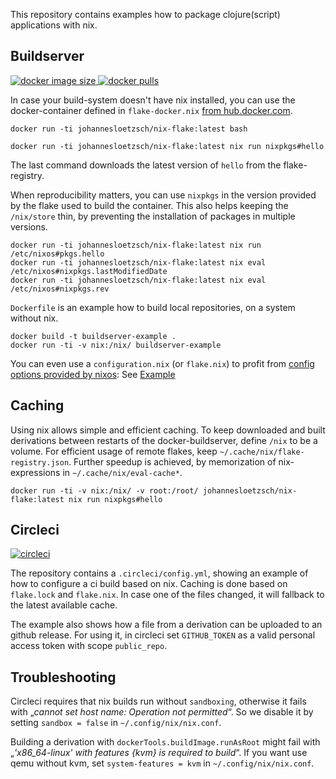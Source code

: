 This repository contains examples how to package clojure(script) applications with nix.

## Buildserver

[
![docker image size](https://img.shields.io/docker/image-size/johannesloetzsch/nix-flake.svg)
![docker pulls](https://img.shields.io/docker/pulls/johannesloetzsch/nix-flake.svg)
](https://hub.docker.com/repository/docker/johannesloetzsch/nix-flake)

In case your build-system doesn't have nix installed, you can use the docker-container defined in `flake-docker.nix` [from hub.docker.com](https://hub.docker.com/repository/docker/johannesloetzsch/nix-flake).

```shell
docker run -ti johannesloetzsch/nix-flake:latest bash

docker run -ti johannesloetzsch/nix-flake:latest nix run nixpkgs#hello
```

The last command downloads the latest version of `hello` from the flake-registry.

When reproducibility matters, you can use `nixpkgs` in the version provided by the flake used to build the container.
This also helps keeping the `/nix/store` thin, by preventing the installation of packages in multiple versions.

```shell
docker run -ti johannesloetzsch/nix-flake:latest nix run /etc/nixos#pkgs.hello
docker run -ti johannesloetzsch/nix-flake:latest nix eval /etc/nixos#nixpkgs.lastModifiedDate
docker run -ti johannesloetzsch/nix-flake:latest nix eval /etc/nixos#nixpkgs.rev
```

`Dockerfile` is an example how to build local repositories, on a system without nix.


```shell
docker build -t buildserver-example .
docker run -ti -v nix:/nix/ buildserver-example
```

You can even use a `configuration.nix` (or `flake.nix`) to profit from [config options provided by nixos](https://nixos.org/manual/nixos/stable/index.html#ch-configuration): See
[Example](https://github.com/community-garden/fdroid-repo/commit/8264638ddc1d30ee5098a98f81c4b2b82e7a0b83#diff-dd2c0eb6ea5cfc6c4bd4eac30934e2d5746747af48fef6da689e85b752f39557)

## Caching

Using nix allows simple and efficient caching. To keep downloaded and built derivations between restarts of the docker-buildserver, define `/nix` to be a volume. 
For efficient usage of remote flakes, keep `~/.cache/nix/flake-registry.json`. Further speedup is achieved, by memorization of nix-expressions in `~/.cache/nix/eval-cache*`.

```shell
docker run -ti -v nix:/nix/ -v root:/root/ johannesloetzsch/nix-flake:latest nix run nixpkgs#hello
```

## Circleci

[![circleci](https://circleci.com/gh/johannesloetzsch/nix-docker-cljc.svg?style=shield)](https://app.circleci.com/pipelines/github/johannesloetzsch/nix-docker-cljc)

The repository contains a `.circleci/config.yml`, showing an example of how to configure a ci build based on nix.
Caching is done based on `flake.lock` and `flake.nix`. In case one of the files changed, it will fallback to the latest available cache.

The example also shows how a file from a derivation can be uploaded to an github release. For using it, in circleci set `GITHUB_TOKEN` as a valid personal access token with scope `public_repo`.

## Troubleshooting

Circleci requires that nix builds run without `sandboxing`, otherwise it fails with „_cannot set host name: Operation not permitted_“. So we disable it by setting `sandbox = false` in `~/.config/nix/nix.conf`.

Building a derivation with `dockerTools.buildImage.runAsRoot` might fail with „_'x86_64-linux' with features {kvm} is required to build_“. If you want use qemu without kvm, set `system-features = kvm` in `~/.config/nix/nix.conf`.
